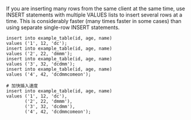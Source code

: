 If you are inserting many rows from the same client at the same time, use INSERT statements with multiple VALUES lists
to insert several rows at a time. This is considerably faster (many times faster in some cases) than using separate
single-row INSERT statements.

```mysql
insert into example_table(id, age, name)
values ('1', 12, 'dc');
insert into example_table(id, age, name)
values ('2', 22, 'dmmm');
insert into example_table(id, age, name)
values ('3', 32, 'dcdmm');
insert into example_table(id, age, name)
values ('4', 42, 'dcdmmcomeon');

# 加快插入速度
insert into example_table(id, age, name)
values ('1', 12, 'dc'),
       ('2', 22, 'dmmm'),
       ('3', 32, 'dcdmm'),
       ('4', 42, 'dcdmmcomeon');
```